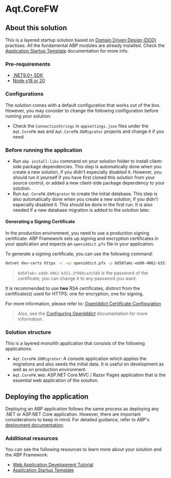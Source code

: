 ﻿# Aqt.CoreFW

## About this solution

This is a layered startup solution based on [Domain Driven Design (DDD)](https://abp.io/docs/latest/framework/architecture/domain-driven-design) practises. All the fundamental ABP modules are already installed. Check the [Application Startup Template](https://abp.io/docs/latest/solution-templates/layered-web-application) documentation for more info.

### Pre-requirements

* [.NET9.0+ SDK](https://dotnet.microsoft.com/download/dotnet)
* [Node v18 or 20](https://nodejs.org/en)

### Configurations

The solution comes with a default configuration that works out of the box. However, you may consider to change the following configuration before running your solution:

* Check the `ConnectionStrings` in `appsettings.json` files under the `Aqt.CoreFW.Web` and `Aqt.CoreFW.DbMigrator` projects and change it if you need.

### Before running the application

* Run `abp install-libs` command on your solution folder to install client-side package dependencies. This step is automatically done when you create a new solution, if you didn't especially disabled it. However, you should run it yourself if you have first cloned this solution from your source control, or added a new client-side package dependency to your solution.
* Run `Aqt.CoreFW.DbMigrator` to create the initial database. This step is also automatically done when you create a new solution, if you didn't especially disabled it. This should be done in the first run. It is also needed if a new database migration is added to the solution later.

#### Generating a Signing Certificate

In the production environment, you need to use a production signing certificate. ABP Framework sets up signing and encryption certificates in your application and expects an `openiddict.pfx` file in your application.

To generate a signing certificate, you can use the following command:

```bash
dotnet dev-certs https -v -ep openiddict.pfx -p 6d507a6c-edd9-4062-b351-2f088ca3c589
```

> `6d507a6c-edd9-4062-b351-2f088ca3c589` is the password of the certificate, you can change it to any password you want.

It is recommended to use **two** RSA certificates, distinct from the certificate(s) used for HTTPS: one for encryption, one for signing.

For more information, please refer to: [OpenIddict Certificate Configuration](https://documentation.openiddict.com/configuration/encryption-and-signing-credentials.html#registering-a-certificate-recommended-for-production-ready-scenarios)

> Also, see the [Configuring OpenIddict](https://abp.io/docs/latest/Deployment/Configuring-OpenIddict#production-environment) documentation for more information.

### Solution structure

This is a layered monolith application that consists of the following applications:

* `Aqt.CoreFW.DbMigrator`: A console application which applies the migrations and also seeds the initial data. It is useful on development as well as on production environment.
* `Aqt.CoreFW.Web`: ASP.NET Core MVC / Razor Pages application that is the essential web application of the solution.


## Deploying the application

Deploying an ABP application follows the same process as deploying any .NET or ASP.NET Core application. However, there are important considerations to keep in mind. For detailed guidance, refer to ABP's [deployment documentation](https://abp.io/docs/latest/Deployment/Index).

### Additional resources

You can see the following resources to learn more about your solution and the ABP Framework:

* [Web Application Development Tutorial](https://abp.io/docs/latest/tutorials/book-store/part-1)
* [Application Startup Template](https://abp.io/docs/latest/startup-templates/application/index)
